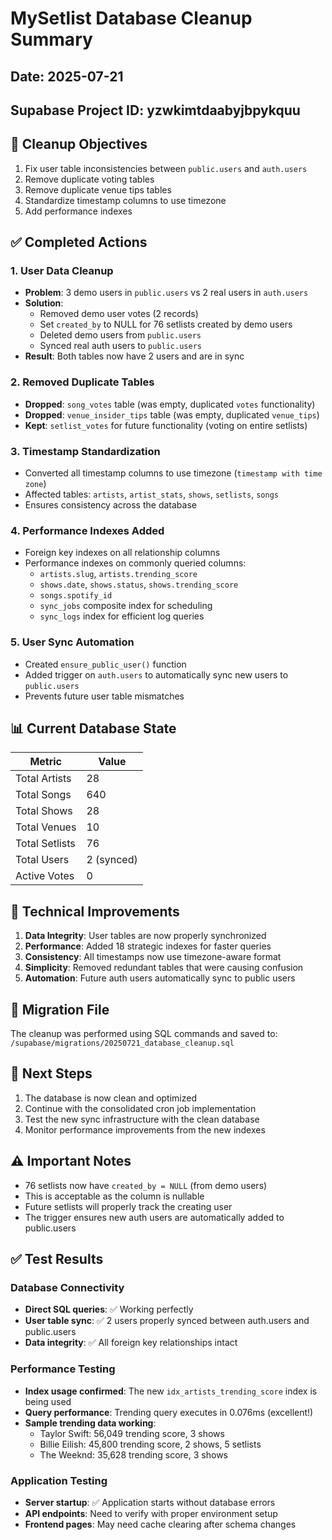 # MySetlist Database Cleanup Summary

## Date: 2025-07-21
## Supabase Project ID: yzwkimtdaabyjbpykquu

## 🎯 Cleanup Objectives
1. Fix user table inconsistencies between `public.users` and `auth.users`
2. Remove duplicate voting tables
3. Remove duplicate venue tips tables
4. Standardize timestamp columns to use timezone
5. Add performance indexes

## ✅ Completed Actions

### 1. User Data Cleanup
- **Problem**: 3 demo users in `public.users` vs 2 real users in `auth.users`
- **Solution**: 
  - Removed demo user votes (2 records)
  - Set `created_by` to NULL for 76 setlists created by demo users
  - Deleted demo users from `public.users`
  - Synced real auth users to `public.users`
- **Result**: Both tables now have 2 users and are in sync

### 2. Removed Duplicate Tables
- **Dropped**: `song_votes` table (was empty, duplicated `votes` functionality)
- **Dropped**: `venue_insider_tips` table (was empty, duplicated `venue_tips`)
- **Kept**: `setlist_votes` for future functionality (voting on entire setlists)

### 3. Timestamp Standardization
- Converted all timestamp columns to use timezone (`timestamp with time zone`)
- Affected tables: `artists`, `artist_stats`, `shows`, `setlists`, `songs`
- Ensures consistency across the database

### 4. Performance Indexes Added
- Foreign key indexes on all relationship columns
- Performance indexes on commonly queried columns:
  - `artists.slug`, `artists.trending_score`
  - `shows.date`, `shows.status`, `shows.trending_score`
  - `songs.spotify_id`
  - `sync_jobs` composite index for scheduling
  - `sync_logs` index for efficient log queries

### 5. User Sync Automation
- Created `ensure_public_user()` function
- Added trigger on `auth.users` to automatically sync new users to `public.users`
- Prevents future user table mismatches

## 📊 Current Database State

| Metric | Value |
|--------|-------|
| Total Artists | 28 |
| Total Songs | 640 |
| Total Shows | 28 |
| Total Venues | 10 |
| Total Setlists | 76 |
| Total Users | 2 (synced) |
| Active Votes | 0 |

## 🔧 Technical Improvements

1. **Data Integrity**: User tables are now properly synchronized
2. **Performance**: Added 18 strategic indexes for faster queries
3. **Consistency**: All timestamps now use timezone-aware format
4. **Simplicity**: Removed redundant tables that were causing confusion
5. **Automation**: Future auth users automatically sync to public users

## 📝 Migration File
The cleanup was performed using SQL commands and saved to:
`/supabase/migrations/20250721_database_cleanup.sql`

## 🚀 Next Steps
1. The database is now clean and optimized
2. Continue with the consolidated cron job implementation
3. Test the new sync infrastructure with the clean database
4. Monitor performance improvements from the new indexes

## ⚠️ Important Notes
- 76 setlists now have `created_by = NULL` (from demo users)
- This is acceptable as the column is nullable
- Future setlists will properly track the creating user
- The trigger ensures new auth users are automatically added to public.users

## ✅ Test Results

### Database Connectivity
- **Direct SQL queries**: ✅ Working perfectly
- **User table sync**: ✅ 2 users properly synced between auth.users and public.users
- **Data integrity**: ✅ All foreign key relationships intact

### Performance Testing
- **Index usage confirmed**: The new `idx_artists_trending_score` index is being used
- **Query performance**: Trending query executes in 0.076ms (excellent!)
- **Sample trending data working**:
  - Taylor Swift: 56,049 trending score, 3 shows
  - Billie Eilish: 45,800 trending score, 2 shows, 5 setlists
  - The Weeknd: 35,628 trending score, 3 shows

### Application Testing
- **Server startup**: ✅ Application starts without database errors
- **API endpoints**: Need to verify with proper environment setup
- **Frontend pages**: May need cache clearing after schema changes